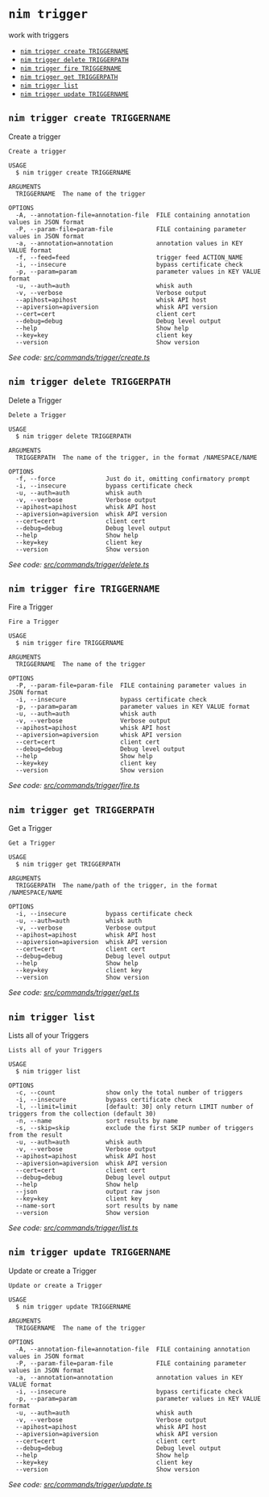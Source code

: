 `nim trigger`
=============

work with triggers

* [`nim trigger create TRIGGERNAME`](#nim-trigger-create-triggername)
* [`nim trigger delete TRIGGERPATH`](#nim-trigger-delete-triggerpath)
* [`nim trigger fire TRIGGERNAME`](#nim-trigger-fire-triggername)
* [`nim trigger get TRIGGERPATH`](#nim-trigger-get-triggerpath)
* [`nim trigger list`](#nim-trigger-list)
* [`nim trigger update TRIGGERNAME`](#nim-trigger-update-triggername)

## `nim trigger create TRIGGERNAME`

Create a trigger

```
Create a trigger

USAGE
  $ nim trigger create TRIGGERNAME

ARGUMENTS
  TRIGGERNAME  The name of the trigger

OPTIONS
  -A, --annotation-file=annotation-file  FILE containing annotation values in JSON format
  -P, --param-file=param-file            FILE containing parameter values in JSON format
  -a, --annotation=annotation            annotation values in KEY VALUE format
  -f, --feed=feed                        trigger feed ACTION_NAME
  -i, --insecure                         bypass certificate check
  -p, --param=param                      parameter values in KEY VALUE format
  -u, --auth=auth                        whisk auth
  -v, --verbose                          Verbose output
  --apihost=apihost                      whisk API host
  --apiversion=apiversion                whisk API version
  --cert=cert                            client cert
  --debug=debug                          Debug level output
  --help                                 Show help
  --key=key                              client key
  --version                              Show version
```

_See code: [src/commands/trigger/create.ts](https://github.com/nimbella/nimbella-cli/blob/v1.14.0/src/commands/trigger/create.ts)_

## `nim trigger delete TRIGGERPATH`

Delete a Trigger

```
Delete a Trigger

USAGE
  $ nim trigger delete TRIGGERPATH

ARGUMENTS
  TRIGGERPATH  The name of the trigger, in the format /NAMESPACE/NAME

OPTIONS
  -f, --force              Just do it, omitting confirmatory prompt
  -i, --insecure           bypass certificate check
  -u, --auth=auth          whisk auth
  -v, --verbose            Verbose output
  --apihost=apihost        whisk API host
  --apiversion=apiversion  whisk API version
  --cert=cert              client cert
  --debug=debug            Debug level output
  --help                   Show help
  --key=key                client key
  --version                Show version
```

_See code: [src/commands/trigger/delete.ts](https://github.com/nimbella/nimbella-cli/blob/v1.14.0/src/commands/trigger/delete.ts)_

## `nim trigger fire TRIGGERNAME`

Fire a Trigger

```
Fire a Trigger

USAGE
  $ nim trigger fire TRIGGERNAME

ARGUMENTS
  TRIGGERNAME  The name of the trigger

OPTIONS
  -P, --param-file=param-file  FILE containing parameter values in JSON format
  -i, --insecure               bypass certificate check
  -p, --param=param            parameter values in KEY VALUE format
  -u, --auth=auth              whisk auth
  -v, --verbose                Verbose output
  --apihost=apihost            whisk API host
  --apiversion=apiversion      whisk API version
  --cert=cert                  client cert
  --debug=debug                Debug level output
  --help                       Show help
  --key=key                    client key
  --version                    Show version
```

_See code: [src/commands/trigger/fire.ts](https://github.com/nimbella/nimbella-cli/blob/v1.14.0/src/commands/trigger/fire.ts)_

## `nim trigger get TRIGGERPATH`

Get a Trigger

```
Get a Trigger

USAGE
  $ nim trigger get TRIGGERPATH

ARGUMENTS
  TRIGGERPATH  The name/path of the trigger, in the format /NAMESPACE/NAME

OPTIONS
  -i, --insecure           bypass certificate check
  -u, --auth=auth          whisk auth
  -v, --verbose            Verbose output
  --apihost=apihost        whisk API host
  --apiversion=apiversion  whisk API version
  --cert=cert              client cert
  --debug=debug            Debug level output
  --help                   Show help
  --key=key                client key
  --version                Show version
```

_See code: [src/commands/trigger/get.ts](https://github.com/nimbella/nimbella-cli/blob/v1.14.0/src/commands/trigger/get.ts)_

## `nim trigger list`

Lists all of your Triggers

```
Lists all of your Triggers

USAGE
  $ nim trigger list

OPTIONS
  -c, --count              show only the total number of triggers
  -i, --insecure           bypass certificate check
  -l, --limit=limit        [default: 30] only return LIMIT number of triggers from the collection (default 30)
  -n, --name               sort results by name
  -s, --skip=skip          exclude the first SKIP number of triggers from the result
  -u, --auth=auth          whisk auth
  -v, --verbose            Verbose output
  --apihost=apihost        whisk API host
  --apiversion=apiversion  whisk API version
  --cert=cert              client cert
  --debug=debug            Debug level output
  --help                   Show help
  --json                   output raw json
  --key=key                client key
  --name-sort              sort results by name
  --version                Show version
```

_See code: [src/commands/trigger/list.ts](https://github.com/nimbella/nimbella-cli/blob/v1.14.0/src/commands/trigger/list.ts)_

## `nim trigger update TRIGGERNAME`

Update or create a Trigger

```
Update or create a Trigger

USAGE
  $ nim trigger update TRIGGERNAME

ARGUMENTS
  TRIGGERNAME  The name of the trigger

OPTIONS
  -A, --annotation-file=annotation-file  FILE containing annotation values in JSON format
  -P, --param-file=param-file            FILE containing parameter values in JSON format
  -a, --annotation=annotation            annotation values in KEY VALUE format
  -i, --insecure                         bypass certificate check
  -p, --param=param                      parameter values in KEY VALUE format
  -u, --auth=auth                        whisk auth
  -v, --verbose                          Verbose output
  --apihost=apihost                      whisk API host
  --apiversion=apiversion                whisk API version
  --cert=cert                            client cert
  --debug=debug                          Debug level output
  --help                                 Show help
  --key=key                              client key
  --version                              Show version
```

_See code: [src/commands/trigger/update.ts](https://github.com/nimbella/nimbella-cli/blob/v1.14.0/src/commands/trigger/update.ts)_
